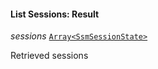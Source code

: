 

#### List Sessions: Result  
  
<article>

*sessions* [`Array<SsmSessionState>`](/docs/chaincode-dsl-session--page#ssmsessionstate) 

Retrieved sessions

</article>

